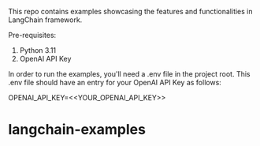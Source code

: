 This repo contains examples showcasing the features and functionalities in LangChain framework.

Pre-requisites:
1. Python 3.11
2. OpenAI API Key
   
In order to run the examples, you'll need a .env file in the project root. This .env file should have an entry for your OpenAI API Key as follows:

OPENAI_API_KEY=<<YOUR_OPENAI_API_KEY>>

# langchain-examples
